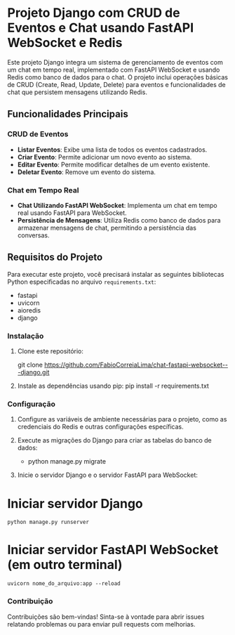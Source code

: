 # Projeto Django com CRUD de Eventos e Chat usando FastAPI WebSocket e Redis

Este projeto Django integra um sistema de gerenciamento de eventos com um chat em tempo real, implementado com FastAPI WebSocket e usando Redis como banco de dados para o chat. O projeto inclui operações básicas de CRUD (Create, Read, Update, Delete) para eventos e funcionalidades de chat que persistem mensagens utilizando Redis.

## Funcionalidades Principais

### CRUD de Eventos

- **Listar Eventos**: Exibe uma lista de todos os eventos cadastrados.
- **Criar Evento**: Permite adicionar um novo evento ao sistema.
- **Editar Evento**: Permite modificar detalhes de um evento existente.
- **Deletar Evento**: Remove um evento do sistema.

### Chat em Tempo Real

- **Chat Utilizando FastAPI WebSocket**: Implementa um chat em tempo real usando FastAPI para WebSocket.
- **Persistência de Mensagens**: Utiliza Redis como banco de dados para armazenar mensagens de chat, permitindo a persistência das conversas.

## Requisitos do Projeto

Para executar este projeto, você precisará instalar as seguintes bibliotecas Python especificadas no arquivo `requirements.txt`:

- fastapi
- uvicorn
- aioredis
- django


### Instalação

1. Clone este repositório:

   git clone https://github.com/FabioCorreiaLima/chat-fastapi-websocket---django.git

2. Instale as dependências usando pip:
    pip install -r requirements.txt


### Configuração

1. Configure as variáveis de ambiente necessárias para o projeto, como as credenciais do Redis e outras configurações específicas.

2. Execute as migrações do Django para criar as tabelas do banco de dados:

    - python manage.py migrate

3. Inicie o servidor Django e o servidor FastAPI para WebSocket:
# Iniciar servidor Django
    python manage.py runserver

# Iniciar servidor FastAPI WebSocket (em outro terminal)
    uvicorn nome_do_arquivo:app --reload

### Contribuição
Contribuições são bem-vindas! Sinta-se à vontade para abrir issues relatando problemas ou para enviar pull requests com melhorias.
